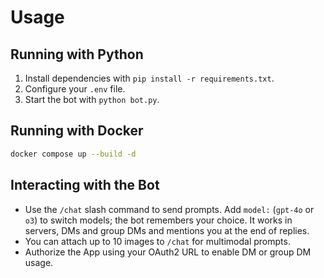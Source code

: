 # Usage

## Running with Python

1. Install dependencies with `pip install -r requirements.txt`.
2. Configure your `.env` file.
3. Start the bot with `python bot.py`.

## Running with Docker

```bash
docker compose up --build -d
```

## Interacting with the Bot

- Use the `/chat` slash command to send prompts. Add `model:` (`gpt-4o` or `o3`) to switch models; the bot remembers your choice. It works in servers, DMs and group DMs and mentions you at the end of replies.
- You can attach up to 10 images to `/chat` for multimodal prompts.
- Authorize the App using your OAuth2 URL to enable DM or group DM usage.
